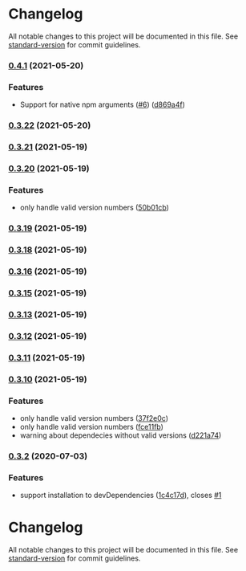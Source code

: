 # Changelog

All notable changes to this project will be documented in this file. See [standard-version](https://github.com/conventional-changelog/standard-version) for commit guidelines.

### [0.4.1](https://github.com/alxlchnr/transitive-peerdeps/compare/v0.3.22...v0.4.1) (2021-05-20)


### Features

* Support for native npm arguments ([#6](https://github.com/alxlchnr/transitive-peerdeps/issues/6)) ([d869a4f](https://github.com/alxlchnr/transitive-peerdeps/commit/d869a4f155246266af2048d91d53cac4de87fabd))

### [0.3.22](https://github.com/alxlchnr/transitive-peerdeps/compare/v0.3.21...v0.3.22) (2021-05-20)

### [0.3.21](https://github.com/alxlchnr/transitive-peerdeps/compare/v0.3.20...v0.3.21) (2021-05-19)

### [0.3.20](https://github.com/alxlchnr/transitive-peerdeps/compare/v0.3.19...v0.3.20) (2021-05-19)


### Features

* only handle valid version numbers ([50b01cb](https://github.com/alxlchnr/transitive-peerdeps/commit/50b01cbec98c7291950e993267c669382d3f2b42))

### [0.3.19](https://github.com/alxlchnr/transitive-peerdeps/compare/v0.3.18...v0.3.19) (2021-05-19)

### [0.3.18](https://github.com/alxlchnr/transitive-peerdeps/compare/v0.3.16...v0.3.18) (2021-05-19)

### [0.3.16](https://github.com/alxlchnr/transitive-peerdeps/compare/v0.3.15...v0.3.16) (2021-05-19)

### [0.3.15](https://github.com/alxlchnr/transitive-peerdeps/compare/v0.3.13...v0.3.15) (2021-05-19)

### [0.3.13](https://github.com/alxlchnr/transitive-peerdeps/compare/v0.3.12...v0.3.13) (2021-05-19)

### [0.3.12](https://github.com/alxlchnr/transitive-peerdeps/compare/v0.3.11...v0.3.12) (2021-05-19)

### [0.3.11](https://github.com/alxlchnr/transitive-peerdeps/compare/v0.3.10...v0.3.11) (2021-05-19)

### [0.3.10](https://github.com/alxlchnr/transitive-peerdeps/compare/v0.3.3...v0.3.10) (2021-05-19)


### Features

* only handle valid version numbers ([37f2e0c](https://github.com/alxlchnr/transitive-peerdeps/commit/37f2e0c73ef98ced39ecf5af0e9a0ac929e157bf))
* only handle valid version numbers ([fce11fb](https://github.com/alxlchnr/transitive-peerdeps/commit/fce11fb720afaa17b43d2521f58ea4b892e72970))
* warning about dependecies without valid versions ([d221a74](https://github.com/alxlchnr/transitive-peerdeps/commit/d221a74e092845c6c2eb092ab387bf43edc318ee))

### [0.3.2](https://github.com/alxlchnr/transitive-peerdeps/compare/v0.3.1...v0.3.2) (2020-07-03)


### Features

* support installation to devDependencies ([1c4c17d](https://github.com/alxlchnr/transitive-peerdeps/commit/1c4c17db5a623a51f4c6ccfcba01d609fa8c1722)), closes [#1](https://github.com/alxlchnr/transitive-peerdeps/issues/1)

# Changelog

All notable changes to this project will be documented in this file. See [standard-version](https://github.com/conventional-changelog/standard-version) for commit guidelines.
